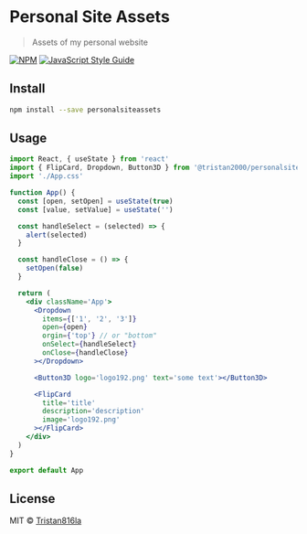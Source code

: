 # Personal Site Assets

> Assets of my personal website

[![NPM](https://img.shields.io/npm/v/personalsiteassets.svg)](https://www.npmjs.com/package/personalsiteassets) [![JavaScript Style Guide](https://img.shields.io/badge/code_style-standard-brightgreen.svg)](https://standardjs.com)

## Install

```bash
npm install --save personalsiteassets
```

## Usage

```jsx
import React, { useState } from 'react'
import { FlipCard, Dropdown, Button3D } from '@tristan2000/personalsite-assets'
import './App.css'

function App() {
  const [open, setOpen] = useState(true)
  const [value, setValue] = useState('')

  const handleSelect = (selected) => {
    alert(selected)
  }

  const handleClose = () => {
    setOpen(false)
  }

  return (
    <div className='App'>
      <Dropdown
        items={['1', '2', '3']}
        open={open}
        orgin={'top'} // or "bottom"
        onSelect={handleSelect}
        onClose={handleClose}
      ></Dropdown>

      <Button3D logo='logo192.png' text='some text'></Button3D>

      <FlipCard
        title='title'
        description='description'
        image='logo192.png'
      ></FlipCard>
    </div>
  )
}

export default App
```

## License

MIT © [Tristan816la](https://github.com/Tristan816la)
